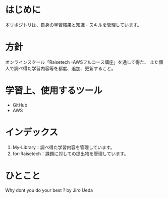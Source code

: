 # はじめに
本リポジトリは、自身の学習結果と知識・スキルを管理しています。
# 方針
オンラインスクール「Raisetech  -AWSフルコース講座」を通して得た、
また個人で調べ得た学習内容等を都度、追加、更新すること。
# 学習上、使用するツール
- GitHub
- AWS
# インデックス
1. My-Library：調べ得た学習内容を管理しています。
2. for-Raisetech：課題に対しての提出物を管理しています。
# ひとこと
Why dont you do your best ? by Jiro Ueda
